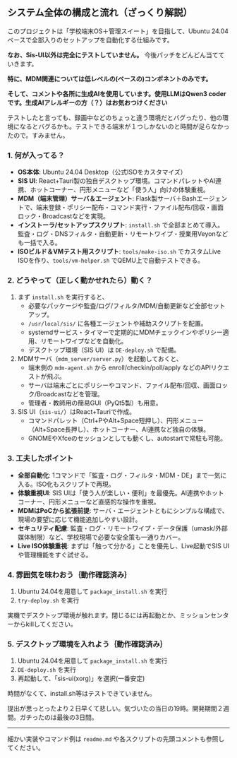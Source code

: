 ## システム全体の構成と流れ（ざっくり解説）

このプロジェクトは「学校端末OS＋管理スイート」を目指して、Ubuntu 24.04ベースで全部入りのセットアップを自動化する仕組みです。


**なお、Sis-UI以外は完全にテストしていません。** 今後パッチをどんどん当てていきます。

**特に、MDM関連については低レベルの(ベースの)コンポネントのみです。**

**そして、コメントや各所に生成AIを使用しています。使用LLMはQwen3 coderです。生成AIアレルギーの方（？）はお気おつけください**


テストしたと言っても、録画中などのちょっと違う環境だとバグったり、他の環境になるとバグるかも。テストできる端末が１つしかないのと時間が足らなかったので。すみません。

### 1. 何が入ってる？
- **OS本体**: Ubuntu 24.04 Desktop（公式ISOをカスタマイズ）
- **SIS UI**: React+Tauri製の独自デスクトップ環境。コマンドパレットやAI連携、ホットコーナー、円形メニューなど「使う人」向けの体験重視。
- **MDM（端末管理）サーバ＆エージェント**: Flask製サーバ＋Bashエージェントで、端末登録・ポリシー配布・コマンド実行・ファイル配布/回収・画面ロック・Broadcastなどを実現。
- **インストーラ/セットアップスクリプト**: `install.sh` で全部まとめて導入。監査・ログ・DNSフィルタ・自動更新・リモートワイプ・授業用Veyonなども一括で入る。
- **ISOビルド＆VMテスト用スクリプト**: `tools/make-iso.sh` でカスタムLive ISOを作り、`tools/vm-helper.sh` でQEMU上で自動テストできる。

### 2. どうやって（正しく動かせれたら）動く？
1. まず `install.sh` を実行すると、
	- 必要なパッケージや監査/ログ/フィルタ/MDM/自動更新など全部セットアップ。
	- `/usr/local/sis/` に各種エージェントや補助スクリプトを配置。
	- systemdサービス・タイマーで定期的にMDMチェックインやポリシー適用、リモートワイプなどを自動化。
	- デスクトップ環境（SIS UI）は `DE-deploy.sh` で配備。
2. MDMサーバ（`mdm_server/server.py`）を起動しておくと、
	- 端末側の `mdm-agent.sh` から enroll/checkin/poll/apply などのAPIリクエストが飛ぶ。
	- サーバは端末ごとにポリシーやコマンド、ファイル配布/回収、画面ロック/Broadcastなどを管理。
	- 管理者・教師用の簡易GUI（PyQt5製）も用意。
3. SIS UI（`sis-ui/`）はReact+Tauriで作成。
	- コマンドパレット（Ctrl+PやAlt+Space短押し）、円形メニュー（Alt+Space長押し）、ホットコーナー、AI連携など独自の体験。
	- GNOMEやXfceのセッションとしても動くし、autostartで常駐も可能。

### 3. 工夫したポイント
- **全部自動化**: 1コマンドで「監査・ログ・フィルタ・MDM・DE」まで一気に入る。ISO化もスクリプトで再現。
- **体験重視UI**: SIS UIは「使う人が楽しい・便利」を最優先。AI連携やホットコーナー、円形メニューなど直感的な操作を重視。
- **MDMはPoCから拡張前提**: サーバ・エージェントともにシンプルな構成で、現場の要望に応じて機能追加しやすい設計。
- **セキュリティ配慮**: 監査・ログ・リモートワイプ・データ保護（umask/外部媒体制限）など、学校現場で必要な安全策も一通りカバー。
- **Live ISO体験重視**: まずは「触って分かる」ことを優先し、Live起動でSIS UIや管理機能をすぐ試せる。

### 4. 雰囲気を味わおう｛動作確認済み｝
1. Ubuntu 24.04を用意して `package_install.sh` を実行
2.  `try-deploy.sh` を実行


実機でデスクトップ環境が触れます。閉じるには再起動とか、ミッションセンターからkillしてください。

### 5. デスクトップ環境を入れよう｛動作確認済み｝
1. Ubuntu 24.04を用意して `package_install.sh` を実行
2.  `DE-deploy.sh` を実行
3. 再起動して、「sis-ui(xorg)」を選択(一番安定)


時間がなくて、install.sh等はテストできていません。


提出が思っとったより２日早くて悲しい。気づいたの当日の19時。開発期間２週間。ガチったのは最後の3日間。

---
細かい実装やコマンド例は `readme.md` や各スクリプトの先頭コメントも参照してください。
